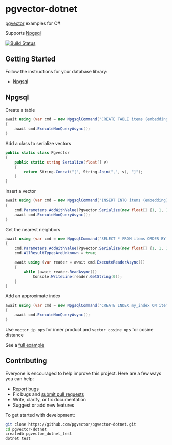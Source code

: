 # pgvector-dotnet

[pgvector](https://github.com/pgvector/pgvector) examples for C#

Supports [Npgsql](https://github.com/npgsql/npgsql)

[![Build Status](https://github.com/pgvector/pgvector-dotnet/workflows/build/badge.svg?branch=master)](https://github.com/pgvector/pgvector-dotnet/actions)

## Getting Started

Follow the instructions for your database library:

- [Npgsql](#npgsql)

## Npgsql

Create a table

```csharp
await using (var cmd = new NpgsqlCommand("CREATE TABLE items (embedding vector(3))", conn))
{
    await cmd.ExecuteNonQueryAsync();
}
```

Add a class to serialize vectors

```csharp
public static class Pgvector
{
    public static string Serialize(float[] v)
    {
        return String.Concat("[", String.Join(",", v), "]");
    }
}
```

Insert a vector

```csharp
await using (var cmd = new NpgsqlCommand("INSERT INTO items (embedding) VALUES ($1::vector)", conn))
{
    cmd.Parameters.AddWithValue(Pgvector.Serialize(new float[] {1, 1, 1}));
    await cmd.ExecuteNonQueryAsync();
}
```

Get the nearest neighbors

```csharp
await using (var cmd = new NpgsqlCommand("SELECT * FROM items ORDER BY embedding <-> $1::vector LIMIT 5", conn))
{
    cmd.Parameters.AddWithValue(Pgvector.Serialize(new float[] {1, 1, 1}));
    cmd.AllResultTypesAreUnknown = true;

    await using (var reader = await cmd.ExecuteReaderAsync())
    {
        while (await reader.ReadAsync())
            Console.WriteLine(reader.GetString(0));
    }
}
```

Add an approximate index

```csharp
await using (var cmd = new NpgsqlCommand("CREATE INDEX my_index ON items USING ivfflat (embedding vector_l2_ops)", conn))
{
    await cmd.ExecuteNonQueryAsync();
}
```

Use `vector_ip_ops` for inner product and `vector_cosine_ops` for cosine distance

See a [full example](tests/Pgvector.Tests/Example.cs)

## Contributing

Everyone is encouraged to help improve this project. Here are a few ways you can help:

- [Report bugs](https://github.com/pgvector/pgvector-dotnet/issues)
- Fix bugs and [submit pull requests](https://github.com/pgvector/pgvector-dotnet/pulls)
- Write, clarify, or fix documentation
- Suggest or add new features

To get started with development:

```sh
git clone https://github.com/pgvector/pgvector-dotnet.git
cd pgvector-dotnet
createdb pgvector_dotnet_test
dotnet test
```
